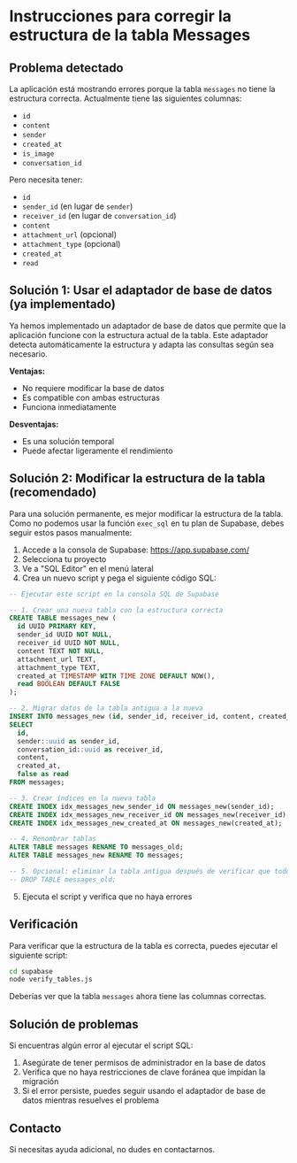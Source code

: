 # Instrucciones para corregir la estructura de la tabla Messages

## Problema detectado

La aplicación está mostrando errores porque la tabla `messages` no tiene la estructura correcta. Actualmente tiene las siguientes columnas:
- `id`
- `content`
- `sender`
- `created_at`
- `is_image`
- `conversation_id`

Pero necesita tener:
- `id`
- `sender_id` (en lugar de `sender`)
- `receiver_id` (en lugar de `conversation_id`)
- `content`
- `attachment_url` (opcional)
- `attachment_type` (opcional)
- `created_at`
- `read`

## Solución 1: Usar el adaptador de base de datos (ya implementado)

Ya hemos implementado un adaptador de base de datos que permite que la aplicación funcione con la estructura actual de la tabla. Este adaptador detecta automáticamente la estructura y adapta las consultas según sea necesario.

**Ventajas:**
- No requiere modificar la base de datos
- Es compatible con ambas estructuras
- Funciona inmediatamente

**Desventajas:**
- Es una solución temporal
- Puede afectar ligeramente el rendimiento

## Solución 2: Modificar la estructura de la tabla (recomendado)

Para una solución permanente, es mejor modificar la estructura de la tabla. Como no podemos usar la función `exec_sql` en tu plan de Supabase, debes seguir estos pasos manualmente:

1. Accede a la consola de Supabase: https://app.supabase.com/
2. Selecciona tu proyecto
3. Ve a "SQL Editor" en el menú lateral
4. Crea un nuevo script y pega el siguiente código SQL:

```sql
-- Ejecutar este script en la consola SQL de Supabase

-- 1. Crear una nueva tabla con la estructura correcta
CREATE TABLE messages_new (
  id UUID PRIMARY KEY,
  sender_id UUID NOT NULL,
  receiver_id UUID NOT NULL,
  content TEXT NOT NULL,
  attachment_url TEXT,
  attachment_type TEXT,
  created_at TIMESTAMP WITH TIME ZONE DEFAULT NOW(),
  read BOOLEAN DEFAULT FALSE
);

-- 2. Migrar datos de la tabla antigua a la nueva
INSERT INTO messages_new (id, sender_id, receiver_id, content, created_at, read)
SELECT 
  id, 
  sender::uuid as sender_id, 
  conversation_id::uuid as receiver_id, 
  content, 
  created_at, 
  false as read
FROM messages;

-- 3. Crear índices en la nueva tabla
CREATE INDEX idx_messages_new_sender_id ON messages_new(sender_id);
CREATE INDEX idx_messages_new_receiver_id ON messages_new(receiver_id);
CREATE INDEX idx_messages_new_created_at ON messages_new(created_at);

-- 4. Renombrar tablas
ALTER TABLE messages RENAME TO messages_old;
ALTER TABLE messages_new RENAME TO messages;

-- 5. Opcional: eliminar la tabla antigua después de verificar que todo funciona
-- DROP TABLE messages_old;
```

5. Ejecuta el script y verifica que no haya errores

## Verificación

Para verificar que la estructura de la tabla es correcta, puedes ejecutar el siguiente script:

```bash
cd supabase
node verify_tables.js
```

Deberías ver que la tabla `messages` ahora tiene las columnas correctas.

## Solución de problemas

Si encuentras algún error al ejecutar el script SQL:

1. Asegúrate de tener permisos de administrador en la base de datos
2. Verifica que no haya restricciones de clave foránea que impidan la migración
3. Si el error persiste, puedes seguir usando el adaptador de base de datos mientras resuelves el problema

## Contacto

Si necesitas ayuda adicional, no dudes en contactarnos.
